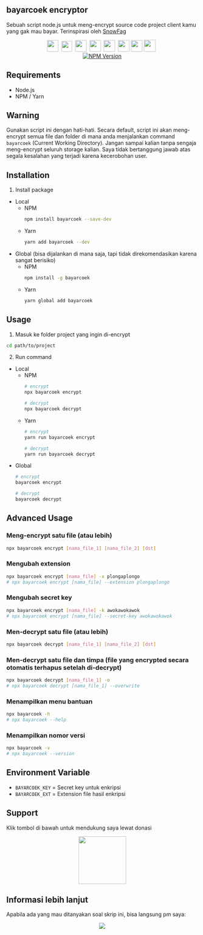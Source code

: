 ## bayarcoek encryptor
Sebuah script node.js untuk meng-encrypt source code project client kamu yang gak mau bayar. Terinspirasi oleh [SnowFag](https://github.com/py7hon)

<p align=center>
  <a href="https://facebook.com/tfkhdyt142"><img height="30" src="https://upload.wikimedia.org/wikipedia/commons/5/51/Facebook_f_logo_%282019%29.svg"></a>&nbsp;
  <a href="https://twitter.com/tfkhdyt"><img height="28" src="https://upload.wikimedia.org/wikipedia/en/6/60/Twitter_Logo_as_of_2021.svg"></a>&nbsp;
  <a href="https://instagram.com/_tfkhdyt_"><img height="30" src="https://upload.wikimedia.org/wikipedia/commons/e/e7/Instagram_logo_2016.svg"></a>&nbsp;
  <a href="https://youtube.com/tfkhdyt"><img height="30" src="https://upload.wikimedia.org/wikipedia/commons/a/a0/YouTube_social_red_circle_%282017%29.svg"></a>&nbsp;
  <a href="https://t.me/tfkhdyt"><img height="30" src="https://upload.wikimedia.org/wikipedia/commons/8/83/Telegram_2019_Logo.svg"></a>&nbsp;
  <a href="https://www.linkedin.com/mwlite/in/taufik-hidayat-6793aa200"><img height="30" src="https://upload.wikimedia.org/wikipedia/commons/8/81/LinkedIn_icon.svg"></a>
  <a href="https://pddikti.kemdikbud.go.id/data_mahasiswa/QUUyNzdEMjktNDk0Ri00RTlDLUE4NzgtNkUwRDBDRjIxOUNB"><img height="30" src="https://i.postimg.cc/YSB2c3DG/1619598282440.png"></a>
  <a href="https://tfkhdyt.my.id/"><img height="31" src="https://www.svgrepo.com/show/295345/internet.svg"></a>&nbsp; <br>
  <a href="https://www.npmjs.com/package/bayarcoek"><img src="https://badge.fury.io/js/bayarcoek.svg" alt="NPM Version"/><a>
</p>

## Requirements
- Node.js
- NPM / Yarn

## Warning
Gunakan script ini dengan hati-hati.
Secara default, script ini akan meng-encrypt semua file dan folder di mana anda menjalankan command `bayarcoek` (Current Working Directory).
Jangan sampai kalian tanpa sengaja meng-encrypt seluruh storage kalian.
Saya tidak bertanggung jawab atas segala kesalahan yang terjadi karena kecerobohan user.

## Installation
1. Install package
  - Local
    - NPM 
      ```bash
      npm install bayarcoek --save-dev
      ```
    - Yarn
      ```bash
      yarn add bayarcoek --dev
      ```
  - Global (bisa dijalankan di mana saja, tapi tidak direkomendasikan karena sangat berisiko)
    - NPM 
      ```bash
      npm install -g bayarcoek
      ```
    - Yarn
      ```bash
      yarn global add bayarcoek
      ```

## Usage
1. Masuk ke folder project yang ingin di-encrypt
  ```bash
  cd path/to/project
  ```
2. Run command
  - Local
    - NPM 
      ```bash
      # encrypt
      npx bayarcoek encrypt

      # decrypt
      npx bayarcoek decrypt
      ```
    - Yarn
      ```bash
      # encrypt
      yarn run bayarcoek encrypt

      # decrypt
      yarn run bayarcoek decrypt
      ```
  - Global
    ```bash
    # encrypt
    bayarcoek encrypt

    # decrypt
    bayarcoek decrypt
    ```

## Advanced Usage
### Meng-encrypt satu file (atau lebih)
```bash
npx bayarcoek encrypt [nama_file_1] [nama_file_2] [dst]
```

### Mengubah extension
```bash
npx bayarcoek encrypt [nama_file] -x plongaplongo
# npx bayarcoek encrypt [nama_file] --extension plongaplongo
```

### Mengubah secret key
```bash
npx bayarcoek encrypt [nama_file] -k awokawokawok
# npx bayarcoek encrypt [nama_file] --secret-key awokawokawok
```

### Men-decrypt satu file (atau lebih)
```bash
npx bayarcoek decrypt [nama_file_1] [nama_file_2] [dst]
```

### Men-decrypt satu file dan timpa (file yang encrypted secara otomatis terhapus setelah di-decrypt)
```bash
npx bayarcoek decrypt [nama_file_1] -o
# npx bayarcoek decrypt [nama_file_1] --overwrite
```

### Menampilkan menu bantuan
```bash
npx bayarcoek -h
# npx bayarcoek --help
```

### Menampilkan nomor versi
```bash
npx bayarcoek -v
# npx bayarcoek --version
```

## Environment Variable
- `BAYARCOEK_KEY` = Secret key untuk enkripsi
- `BAYARCOEK_EXT` = Extension file hasil enkripsi

## Support
Klik tombol di bawah untuk mendukung saya lewat donasi

<p align="center">
  <a href="https://donate.tfkhdyt.my.id/">
    <img src="https://i.postimg.cc/jjRDbZQx/1621036430601.png" width="125px">
  </a>
</p>

## Informasi lebih lanjut
Apabila ada yang mau ditanyakan soal skrip ini, bisa langsung pm saya:
<p align=center>
<a href="https://linktr.ee/tfkhdyt" target="_blank"><img src="https://img.shields.io/badge/Contact-me-green?style=for-the-badge"/></a>
</p>
